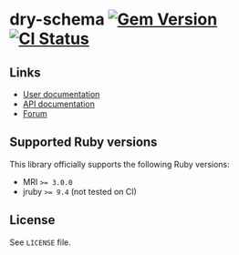<!--- this file is synced from dry-rb/template-gem project -->
[gem]: https://rubygems.org/gems/dry-schema
[actions]: https://github.com/dry-rb/dry-schema/actions

# dry-schema [![Gem Version](https://badge.fury.io/rb/dry-schema.svg)][gem] [![CI Status](https://github.com/dry-rb/dry-schema/workflows/CI/badge.svg)][actions]

## Links

* [User documentation](https://dry-rb.org/gems/dry-schema)
* [API documentation](http://rubydoc.info/gems/dry-schema)
* [Forum](https://discourse.dry-rb.org)

## Supported Ruby versions

This library officially supports the following Ruby versions:

* MRI `>= 3.0.0`
* jruby `>= 9.4` (not tested on CI)

## License

See `LICENSE` file.
